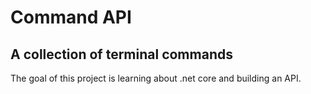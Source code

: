 # Command API

## A collection of terminal commands

The goal of this project is learning about .net core and building an API.
